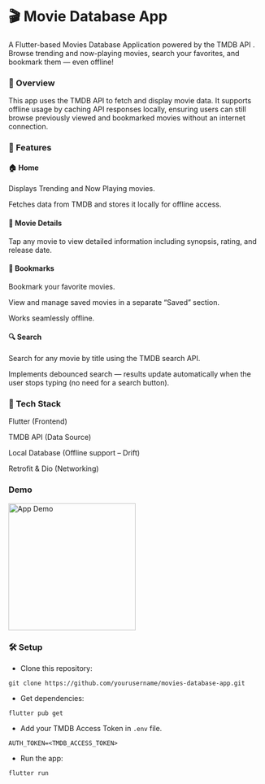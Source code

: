 # 🎬 Movie Database App

A Flutter-based Movies Database Application powered by the TMDB API
.
Browse trending and now-playing movies, search your favorites, and bookmark them — even offline!

### 🚀 Overview

This app uses the TMDB API to fetch and display movie data.
It supports offline usage by caching API responses locally, ensuring users can still browse previously viewed and bookmarked movies without an internet connection.

### 📱 Features
#### 🏠 Home

Displays Trending and Now Playing movies.

Fetches data from TMDB and stores it locally for offline access.

#### 🎥 Movie Details

Tap any movie to view detailed information including synopsis, rating, and release date.

#### 🔖 Bookmarks

Bookmark your favorite movies.

View and manage saved movies in a separate “Saved” section.

Works seamlessly offline.

#### 🔍 Search

Search for any movie by title using the TMDB search API.

Implements debounced search — results update automatically when the user stops typing (no need for a search button).

### 🧩 Tech Stack

Flutter (Frontend)

TMDB API (Data Source)

Local Database (Offline support – Drift)

Retrofit & Dio (Networking)

### Demo
<img src="assets/docs/demo.gif" alt="App Demo" width="250"/>


### 🛠️ Setup

- Clone this repository:

```
git clone https://github.com/yourusername/movies-database-app.git
```


- Get dependencies:

```
flutter pub get
```


- Add your TMDB Access Token in `.env` file.
```
AUTH_TOKEN=<TMDB_ACCESS_TOKEN>
```

- Run the app:

```
flutter run
```
